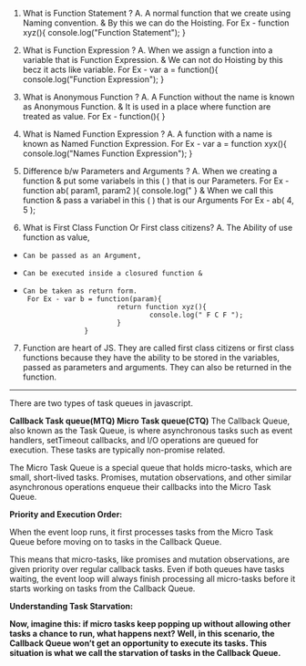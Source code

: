 1.  What is Function Statement ?
A.  A normal function that we create using Naming convention. & By this we can do the Hoisting.
      For Ex  -  function xyz(){
                            console.log("Function Statement");
                       }

2.  What is Function Expression ?
A.  When we assign a function into a variable that is Function Expression. & We can not do Hoisting by this becz it acts like variable.
      For Ex - var a = function(){
                            console.log("Function Expression");
                    }

3.  What is Anonymous Function ?
A.  A Function without the name is known as Anonymous Function. & It is used in a place where function are treated as value.
      For Ex - function(){
                     }

4.  What is Named Function Expression ?
A.  A function with a name is known as Named Function Expression.
      For Ex - var a = function xyx(){
                            console.log("Names Function Expression");
                     }

5.  Difference b/w Parameters and Arguments ?
A.  When we creating a function  & put some variabels in this ( ) that is our Parameters.
       For Ex - function ab( param1, param2 ){
                              console.log("
                      }
       & When we call this function & pass a variabel in this ( ) that is our Arguments
       For Ex - ab( 4, 5 );

6.  What is First Class Function Or First class citizens?
A.   The Ability of use function as value,
*     Can be passed as an Argument,
*     Can be executed inside a closured function &
*     Can be taken as return form.
       For Ex - var b = function(param){
                             return function xyz(){
                                     console.log(" F C F ");
                             }
                     } 

7. Function are heart of JS. They are called first class citizens or first class functions because they have the ability to be stored in the variables, passed as parameters and arguments. They can also be returned in the function.


---------------------------------------------------------------------------------------------------------------------------------------------------------------------------


There are two types of task queues in javascript.

**Callback Task queue(MTQ)
Micro Task queue(CTQ)**
The Callback Queue, also known as the Task Queue, is where asynchronous tasks such as event handlers, setTimeout callbacks, and I/O operations are queued for execution. These tasks are typically non-promise related.

The Micro Task Queue is a special queue that holds micro-tasks, which are small, short-lived tasks. Promises, mutation observations, and other similar asynchronous operations enqueue their callbacks into the Micro Task Queue.

**Priority and Execution Order:**

When the event loop runs, it first processes tasks from the Micro Task Queue before moving on to tasks in the Callback Queue.

This means that micro-tasks, like promises and mutation observations, are given priority over regular callback tasks. Even if both queues have tasks waiting, the event loop will always finish processing all micro-tasks before it starts working on tasks from the Callback Queue.

**Understanding Task Starvation:**

**Now, imagine this: if micro tasks keep popping up without allowing other tasks a chance to run, what happens next? Well, in this scenario, the Callback Queue won’t get an opportunity to execute its tasks. This situation is what we call the starvation of tasks in the Callback Queue.**
